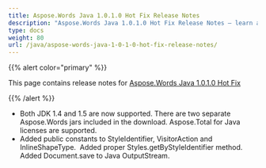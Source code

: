 ```yaml
---
title: Aspose.Words Java 1.0.1.0 Hot Fix Release Notes
description: "Aspose.Words Java 1.0.1.0 Hot Fix Release Notes – learn about the latest updates and fixes."
type: docs
weight: 80
url: /java/aspose-words-java-1-0-1-0-hot-fix-release-notes/
---
```


{{% alert color="primary" %}} 

This page contains release notes for [Aspose.Words Java 1.0.1.0 Hot Fix](http://www.aspose.com/downloads/words/java/new-releases/aspose.words-java-1.0.1.0-hot-fix/)

{{% /alert %}} 

- Both JDK 1.4 and 1.5 are now supported. There are two separate Aspose.Words jars included in the download.
  Aspose.Total for Java licenses are supported. 
- Added public constants to StyleIdentifier, VisitorAction and InlineShapeType. 
  Added proper Styles.getByStyleIdentifier method.
  Added Document.save to Java OutputStream. 
